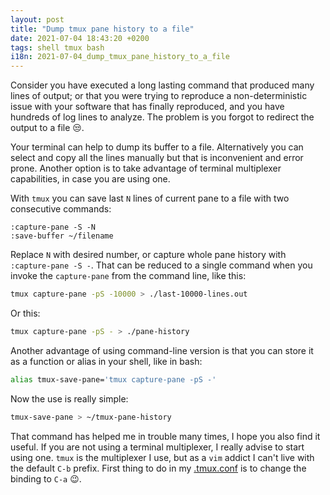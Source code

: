 ```yaml
---
layout: post
title: "Dump tmux pane history to a file"
date: 2021-07-04 18:43:20 +0200
tags: shell tmux bash
i18n: 2021-07-04_dump_tmux_pane_history_to_a_file
---
```

Consider you have executed a long lasting command that produced many lines of output; or that you were trying to reproduce a non-deterministic issue with your software that has finally reproduced, and you have hundreds of log lines to analyze. The problem is you forgot to redirect the output to a file 😒.


Your terminal can help to dump its buffer to a file. Alternatively you can select and copy all the lines manually but that is inconvenient and error prone. Another option is to take advantage of terminal multiplexer capabilities, in case you are using one.


With `tmux` you can save last `N` lines of current pane to a file with two consecutive commands:


```tmux
:capture-pane -S -N
:save-buffer ~/filename
```

Replace `N` with desired number, or capture whole pane history with `:capture-pane -S -`.
That can be reduced to a single command when you invoke the `capture-pane` from the command line, like this:

```bash
tmux capture-pane -pS -10000 > ./last-10000-lines.out
```

Or this:

```bash
tmux capture-pane -pS - > ./pane-history
```

Another advantage of using command-line version is that you can store it as a function or alias in your shell, like in bash:

```bash
alias tmux-save-pane='tmux capture-pane -pS -'
```

Now the use is really simple:

```bash
tmux-save-pane > ~/tmux-pane-history
```

That command has helped me in trouble many times, I hope you also find it useful. If you are not using a terminal multiplexer, I really advise to start using one. `tmux` is the multiplexer I use, but as a `vim` addict I can't live with the default `C-b` prefix. First thing to do in my [.tmux.conf](https://github.com/maniowy/dotfiles/blob/master/.tmux.conf) is to change the binding to `C-a` 😉.
